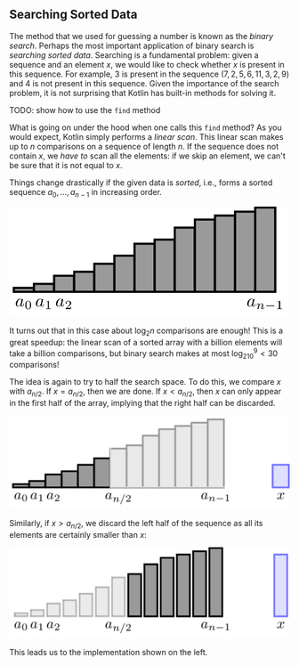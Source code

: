 ## Searching Sorted Data

The method that we used for guessing a number is known
as the *binary search*.
Perhaps the most important application of binary search 
is *searching sorted data*. Searching is a fundamental problem: 
given a sequence and an element $x$, we would like to check whether 
$x$ is present in this sequence. For example, $3$ is present in the 
sequence $(7, 2, 5, 6, 11, 3, 2, 9)$ and $4$ is not present in this 
sequence. Given the importance of the search problem, it is not 
surprising that Kotlin has built-in methods for solving it.

TODO: show how to use the `find` method

What is going on under the hood when one calls this
`find` method? As you would expect, Kotlin
simply performs a *linear scan*.
This linear scan makes up to $n$ comparisons on a sequence
of length $n$. If the sequence does not contain $x$, we *have to* scan all the elements: 
if we skip an element, we
can't be sure that it is not equal to $x$.

Things change drastically if the given data is *sorted*,
i.e., forms a sorted sequence $a_0, \dotsc, a_{n-1}$ in increasing order.

<img src="../../images/searching_sorted_data1.png">

It turns out that in this case about $\log_2 n$ comparisons are enough!
This is a great speedup:
the linear scan of a sorted array with a billion elements will take
a billion comparisons, but binary search makes at most $\log_210^9<30$ comparisons!

The idea is again to try to half the search space. To do this,
we compare
$x$ with $a_{n/2}$. If $x=a_{n/2}$, then we are done. If $x<a_{n/2}$,
then $x$ can only appear in the first half of the array, implying 
that the right half can be discarded.

<img src="../../images/searching_sorted_data2.png">

Similarly, if $x>a_{n/2}$, we discard the left half of the sequence 
as all its elements are certainly smaller than $x$:

<img src="../../images/searching_sorted_data3.png">

This leads us to the implementation shown on the left.
